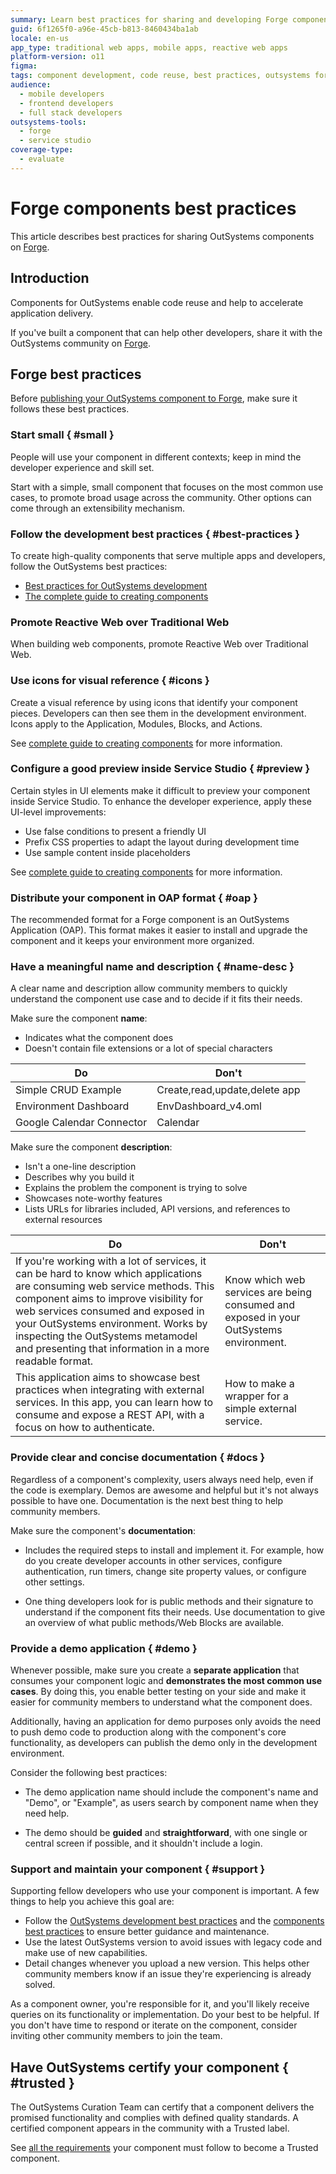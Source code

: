 ```yaml
---
summary: Learn best practices for sharing and developing Forge components in OutSystems 11 (O11) to enhance code reuse and application delivery.
guid: 6f1265f0-a96e-45cb-b813-8460434ba1ab
locale: en-us
app_type: traditional web apps, mobile apps, reactive web apps
platform-version: o11
figma:
tags: component development, code reuse, best practices, outsystems forge, developer experience
audience:
  - mobile developers
  - frontend developers
  - full stack developers
outsystems-tools:
  - forge
  - service studio
coverage-type:
  - evaluate
---
```


# Forge components best practices

This article describes best practices for sharing OutSystems components on [Forge](https://www.outsystems.com/forge/).

## Introduction

Components for OutSystems enable code reuse and help to accelerate application delivery.

If you've built a component that can help other developers, share it with the OutSystems community on [Forge](https://www.outsystems.com/forge/).

## Forge best practices

Before [publishing your OutSystems component to Forge](https://success.outsystems.com/Support/Forge_Components/Forge_FAQs/Sharing_a_Project#How_do_I_publish_a_component.3F), make sure it follows these best practices.

### Start small { #small }

People will use your component in different contexts; keep in mind the developer experience and skill set.

Start with a simple, small component that focuses on the most common use cases, to promote broad usage across the community. Other options can come through an extensibility mechanism.

### Follow the development best practices { #best-practices }

To create high-quality components that serve multiple apps and developers, follow the OutSystems best practices:

* [Best practices for OutSystems development](https://success.outsystems.com/Documentation/Best_Practices/Development)
* [The complete guide to creating components](creating-components.md)

### Promote Reactive Web over Traditional Web

When building web components, promote Reactive Web over Traditional Web.

### Use icons for visual reference { #icons }

Create a visual reference by using icons that identify your component pieces. Developers can then see them in the development environment. Icons apply to the Application, Modules, Blocks, and Actions.

See [complete guide to creating components](creating-components.md#icons) for more information.

### Configure a good preview inside Service Studio { #preview }

Certain styles in UI elements make it difficult to preview your component inside Service Studio. To enhance the developer experience, apply these UI-level improvements:

* Use false conditions to present a friendly UI
* Prefix CSS properties to adapt the layout during development time
* Use sample content inside placeholders

See [complete guide to creating components](creating-components.md#good-preview) for more information.

### Distribute your component in OAP format { #oap }

The recommended format for a Forge component is an OutSystems Application (OAP). This format makes it easier to install and upgrade the component and it keeps your environment more organized.

### Have a meaningful name and description { #name-desc }

A clear name and description allow community members to quickly understand the component use case and to decide if it fits their needs.

Make sure the component **name**:

* Indicates what the component does
* Doesn't contain file extensions or a lot of special characters

| Do      | Don't   |
|---------|---------|
| Simple CRUD Example | Create,read,update,delete app |
| Environment Dashboard | EnvDashboard_v4.oml |
| Google Calendar Connector | Calendar |

Make sure the component **description**:

* Isn't a one-line description
* Describes why you build it
* Explains the problem the component is trying to solve
* Showcases note-worthy features
* Lists URLs for libraries included, API versions, and references to external resources

| Do      | Don't   |
|---------|---------|
| If you're working with a lot of services, it can be hard to know which applications are consuming web service methods. This component aims to improve visibility for web services consumed and exposed in your OutSystems environment. Works by inspecting the OutSystems metamodel and presenting that information in a more readable format. | Know which web services are being consumed and exposed in your OutSystems environment. |
| This application aims to showcase best practices when integrating with external services. In this app, you can learn how to consume and expose a REST API, with a focus on how to authenticate. | How to make a wrapper for a simple external service. |

### Provide clear and concise documentation { #docs }

Regardless of a component's complexity, users always need help, even if the code is exemplary. Demos are awesome and helpful but it's not always possible to have one. Documentation is the next best thing to help community members.

Make sure the component's **documentation**:

* Includes the required steps to install and implement it. For example, how do you create developer accounts in other services, configure authentication, run timers, change site property values, or configure other settings.

* One thing developers look for is public methods and their signature to understand if the component fits their needs. Use documentation to give an overview of what public methods/Web Blocks are available.

### Provide a demo application { #demo }

Whenever possible, make sure you create a **separate application** that consumes your component logic and **demonstrates the most common use cases**. By doing this, you enable better testing on your side and make it easier for community members to understand what the component does.

Additionally, having an application for demo purposes only avoids the need to push demo code to production along with the component's core functionality, as developers can publish the demo only in the development environment.

Consider the following best practices:

* The demo application name should include the component's name and "Demo", or "Example", as users search by component name when they need help.

* The demo should be **guided** and **straightforward**, with one single or central screen if possible, and it shouldn't include a login.

### Support and maintain your component { #support }

Supporting fellow developers who use your component is important. A few things to help you achieve this goal are:

* Follow the [OutSystems development best practices](https://success.outsystems.com/Documentation/Best_Practices/Development) and the [components best practices](creating-components.md) to ensure better guidance and maintenance.
* Use the latest OutSystems version to avoid issues with legacy code and make use of new capabilities.
* Detail changes whenever you upload a new version. This helps other community members know if an issue they're experiencing is already solved.

As a component owner, you're responsible for it, and you'll likely  receive queries on its functionality or implementation. Do your best to be helpful. If you don't have time to respond or iterate on the component, consider inviting other community members to join the team.

## Have OutSystems certify your component { #trusted }

The OutSystems Curation Team can certify that a component delivers the promised functionality and complies with defined quality standards. A certified component appears in the community with a Trusted label.

See [all the requirements](https://success.outsystems.com/Support/Forge_Components/Forge_FAQs/Trusted_components_requirements) your component must follow to become a Trusted component.

